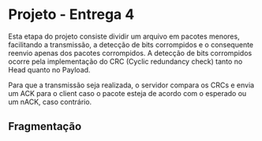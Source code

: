 ﻿# Projeto - Entrega 4

Esta etapa do projeto consiste dividir um arquivo em pacotes menores, facilitando a transmissão, a detecção de bits corrompidos e o consequente reenvio apenas dos pacotes corrompidos. A detecção de bits corrompidos ocorre pela implementação do CRC (Cyclic redundancy
 check) tanto no Head quanto no Payload.
<p>Para que a transmissão seja realizada, o servidor compara os CRCs e envia um ACK para o client caso o pacote esteja de acordo com o esperado ou um nACK, caso contrário.</p>
 
## Fragmentação



